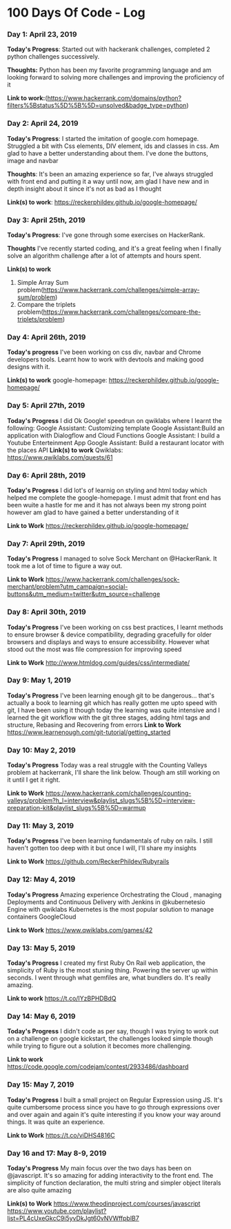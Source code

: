 # 100 Days Of Code - Log

### Day 1: April 23, 2019 

**Today's Progress**: Started out with hackerank challenges, completed 2 python challenges successively.

**Thoughts:** Python has been my favorite programming language and am looking forward to solving more challenges and improving the proficiency of it

**Link to work:**(https://www.hackerrank.com/domains/python?filters%5Bstatus%5D%5B%5D=unsolved&badge_type=python)

### Day 2: April 24, 2019 

**Today's Progress**: I started the imitation of google.com homepage. Struggled a bit with Css elements, DIV element, ids and classes in css. Am glad to have a better understanding about them. I've done the buttons, image and navbar

**Thoughts**: It's been an amazing experience so far, I've always struggled with front end and putting it a way until now,  am glad I have new and in depth insight about it since it's not as bad as I thought

**Link(s) to work**: https://reckerphildev.github.io/google-homepage/


### Day 3: April 25th, 2019

**Today's Progress**: I've gone through some exercises on HackerRank.

**Thoughts** I've recently started coding, and it's a great feeling when I finally solve an algorithm challenge after a lot of attempts and hours spent.


**Link(s) to work**
1. Simple Array Sum problem(https://www.hackerrank.com/challenges/simple-array-sum/problem)
2. Compare the triplets problem(https://www.hackerrank.com/challenges/compare-the-triplets/problem)

### Day 4: April 26th, 2019

**Today's progress** I've been working on css div, navbar and Chrome developers tools. Learnt how to work with devtools and making good designs with it. 


**Link(s) to work**
google-homepage: https://reckerphildev.github.io/google-homepage/

### Day 5: April 27th, 2019
**Today's Progress**
I did Ok Google! speedrun on qwiklabs where I learnt the following:
Google Assistant: Customizing template
Google Assistant:Build an application with Dialogflow and Cloud Functions
Google Assistant: I build a Youtube Enterteinment App
Google Assistant: Build a restaurant locator with the places API
**Link(s) to work**
Qwiklabs: https://www.qwiklabs.com/quests/61

### Day 6: April 28th, 2019
**Today's Progress**
I did lot's of learnig on styling and html today which helped me complete the google-homepage.
I must admit that front end has been wuite a hastle for me and it has not always been my strong point however am glad to have gained a better understanding of it

**Link to Work**
https://reckerphildev.github.io/google-homepage/

### Day 7: April 29th, 2019
**Today's Progress**
I managed to solve Sock Merchant on @HackerRank. It took me a lot of time to figure a way out.

**Link to Work**
https://www.hackerrank.com/challenges/sock-merchant/problem?utm_campaign=social-buttons&utm_medium=twitter&utm_source=challenge

### Day 8: April 30th, 2019
**Today's Progress**
I've been working on css best practices, I learnt methods to ensure browser & device compatibility, degrading gracefully for older browsers and displays and ways to ensure accessibility. However what stood out the most was file compression for improving speed

**Link to Work**
http://www.htmldog.com/guides/css/intermediate/

### Day 9: May 1, 2019
**Today's Progress**
I've been learning enough git to be dangerous... that's actually a book to learning git which has really gotten me upto speed with git, I have been using it though today the learning was quite intensive and I learned the git workflow with the git three stages, adding html tags and structure, Rebasing and Recovering from errors
**Link to Work**
https://www.learnenough.com/git-tutorial/getting_started

### Day 10: May 2, 2019
**Today's Progress**
Today was a real struggle with the Counting Valleys problem at hackerrank, I'll share the link below. Though am still working on it until I get it right.

**Link to Work**
https://www.hackerrank.com/challenges/counting-valleys/problem?h_l=interview&playlist_slugs%5B%5D=interview-preparation-kit&playlist_slugs%5B%5D=warmup


### Day 11: May 3, 2019
**Today's Progress**
I've been learning fundamentals of ruby on rails. I still haven't gotten too deep with it but once I will, I'll share my insights

**Link to Work**
https://github.com/ReckerPhildev/Rubyrails


### Day 12: May 4, 2019
**Today's Progress**
Amazing experience Orchestrating the Cloud , managing Deployments and Continuous Delivery with Jenkins in @kubernetesio Engine with qwiklabs
Kubernetes is the most popular solution to manage containers
GoogleCloud

**Link to Work**
https://www.qwiklabs.com/games/42

### Day 13: May 5, 2019
**Today's Progress**
I created my first Ruby On Rail web application, the simplicity of Ruby is the most stuning thing. Powering the server up within 
seconds. I went through what gemfiles are, what bundlers do. It's really amazing. 

**Link to work**
https://t.co/IYzBPHDBdQ


### Day 14: May 6, 2019
**Today's Progress**
I didn't code as per say, though I was trying to work out on a challenge on google kickstart, the challenges looked simple though while trying to figure out a solution it becomes more challenging.

**Link to work**
https://code.google.com/codejam/contest/2933486/dashboard

### Day 15: May 7, 2019
**Today's Progress**
I built a small project on Regular Expression using JS. It's quite cumbersome process since you have to go through expressions over and over again and again it's quite interesting if you know your way around things. It was quite an experience.

**Link to Work**
https://t.co/viDHS4816C

### Day 16 and 17: May 8-9, 2019
**Today's Progress**
My main focus over the two  days has been on @javascript. It's so amazing for adding interactivity to the front end. The simplicity of function declaration, the multi string and simpler object literals are also quite amazing

**Link(s) to Work**
https://www.theodinproject.com/courses/javascript
https://www.youtube.com/playlist?list=PL4cUxeGkcC9i5yvDkJgt60vNVWffpblB7

























